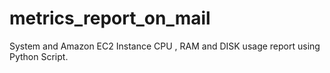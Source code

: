 # metrics_report_on_mail
System and Amazon EC2 Instance CPU , RAM and DISK usage report using Python Script.
